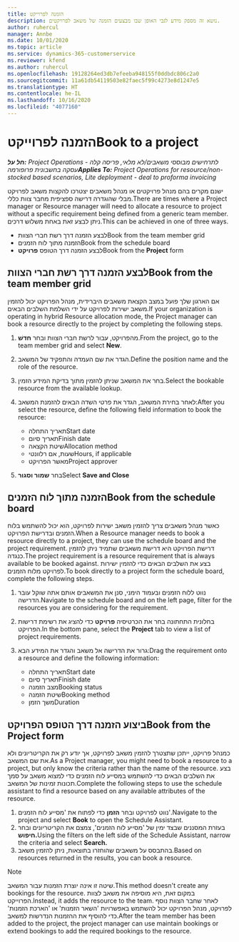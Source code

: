 ```yaml
---
title: הזמנה לפרוייקט
description: נושא זה מספק מידע לגבי האופן שבו מבצעים הזמנה של משאב לפרויקטים.
author: ruhercul
manager: Annbe
ms.date: 10/01/2020
ms.topic: article
ms.service: dynamics-365-customerservice
ms.reviewer: kfend
ms.author: ruhercul
ms.openlocfilehash: 19128264ed3db7efeeba948155f0ddbdc806c2a0
ms.sourcegitcommit: 11a61db54119503e82faec5f99c4273e8d1247e5
ms.translationtype: HT
ms.contentlocale: he-IL
ms.lasthandoff: 10/16/2020
ms.locfileid: "4077160"
---
```

# <a name="book-to-a-project"></a><span data-ttu-id="f5811-103">הזמנה לפרוייקט</span><span class="sxs-lookup"><span data-stu-id="f5811-103">Book to a project</span></span>

<span data-ttu-id="f5811-104">_**חל על:** Project Operations לתרחישים מבוססי משאבים/לא מלאי, פריסה קלה - עסקה בחשבונית פרופורמה_</span><span class="sxs-lookup"><span data-stu-id="f5811-104">_**Applies To:** Project Operations for resource/non-stocked based scenarios, Lite deployment - deal to proforma invoicing_</span></span>

<span data-ttu-id="f5811-105">ישנם מקרים בהם מנהל פרויקטים או מנהל משאבים יצטרכו להקצות משאב לפרויקט מבלי שהוגדרה דרישה ספציפית מחבר צוות כללי.</span><span class="sxs-lookup"><span data-stu-id="f5811-105">There are times where a Project manager or Resource manager will need to allocate a resource to project without a specific requirement being defined from a generic team member.</span></span> <span data-ttu-id="f5811-106">ניתן לבצע זאת באחת משלוש דרכים.</span><span class="sxs-lookup"><span data-stu-id="f5811-106">This can be achieved in one of three ways.</span></span>

- <span data-ttu-id="f5811-107">לבצע הזמנה דרך רשת חברי הצוות</span><span class="sxs-lookup"><span data-stu-id="f5811-107">Book from the team member grid</span></span>
- <span data-ttu-id="f5811-108">הזמנה מתוך לוח הזמנים</span><span class="sxs-lookup"><span data-stu-id="f5811-108">Book from the schedule board</span></span>
- <span data-ttu-id="f5811-109">לבצע הזמנה דרך הטופס **פרויקט**</span><span class="sxs-lookup"><span data-stu-id="f5811-109">Book from the **Project** form</span></span>

## <a name="book-from-the-team-member-grid"></a><span data-ttu-id="f5811-110">לבצע הזמנה דרך רשת חברי הצוות</span><span class="sxs-lookup"><span data-stu-id="f5811-110">Book from the team member grid</span></span>

<span data-ttu-id="f5811-111">אם הארגון שלך פועל במצב הקצאת משאבים היברידית, מנהל הפרויקט יכול להזמין משאב ישירות לפרויקט על ידי השלמת השלבים הבאים.</span><span class="sxs-lookup"><span data-stu-id="f5811-111">If your organization is operating in hybrid Resource allocation mode, the Project manager can book a resource directly to the project by completing the following steps.</span></span>

1. <span data-ttu-id="f5811-112">מהפרויקט, עבור לרשת חברי הצוות ובחר **חדשׁ**.</span><span class="sxs-lookup"><span data-stu-id="f5811-112">From the project, go to the team member grid and select **New**.</span></span>
2. <span data-ttu-id="f5811-113">הגדר את שם העמדה והתפקיד של המשאב.</span><span class="sxs-lookup"><span data-stu-id="f5811-113">Define the position name and the role of the resource.</span></span>
3. <span data-ttu-id="f5811-114">בחר את המשאב שניתן להזמין מתוך בדיקת המידע הזמין.</span><span class="sxs-lookup"><span data-stu-id="f5811-114">Select the bookable resource from the available lookup.</span></span>
4. <span data-ttu-id="f5811-115">לאחר בחירת המשאב, הגדר את פרטי השדה הבאים להזמנת המשאב:</span><span class="sxs-lookup"><span data-stu-id="f5811-115">After you select the resource, define the following field information to book the resource:</span></span>

    - <span data-ttu-id="f5811-116">תאריך התחלה</span><span class="sxs-lookup"><span data-stu-id="f5811-116">Start date</span></span>
    - <span data-ttu-id="f5811-117">תאריך סיום</span><span class="sxs-lookup"><span data-stu-id="f5811-117">Finish date</span></span>
    - <span data-ttu-id="f5811-118">שיטת הקצאה</span><span class="sxs-lookup"><span data-stu-id="f5811-118">Allocation method</span></span>
    - <span data-ttu-id="f5811-119">שעות, אם רלוונטי</span><span class="sxs-lookup"><span data-stu-id="f5811-119">Hours, if applicable</span></span>
    - <span data-ttu-id="f5811-120">מאשר הפרויקט</span><span class="sxs-lookup"><span data-stu-id="f5811-120">Project approver</span></span>

6. <span data-ttu-id="f5811-121">בחר **שמור וסגור**</span><span class="sxs-lookup"><span data-stu-id="f5811-121">Select **Save and Close**</span></span>

## <a name="book-from-the-schedule-board"></a><span data-ttu-id="f5811-122">הזמנה מתוך לוח הזמנים</span><span class="sxs-lookup"><span data-stu-id="f5811-122">Book from the schedule board</span></span>

<span data-ttu-id="f5811-123">כאשר מנהל משאבים צריך להזמין משאב ישירות לפרויקט, הוא יכול להשתמש בלוח הזמנים ובדרישת הפרויקט.</span><span class="sxs-lookup"><span data-stu-id="f5811-123">When a Resource manager needs to book a resource directly to a project, they can use the schedule board and the project requirement.</span></span> <span data-ttu-id="f5811-124">דרישת הפרויקט היא דרישת משאבים שתמיד ניתן להזמין כנגדה.</span><span class="sxs-lookup"><span data-stu-id="f5811-124">The project requirement is a resource requirement that is always available to be booked against.</span></span> <span data-ttu-id="f5811-125">בצע את השלבים הבאים כדי להזמין ישירות לפרויקט מלוח הזמנים.</span><span class="sxs-lookup"><span data-stu-id="f5811-125">To book directly to a project form the schedule board, complete the following steps.</span></span>

1. <span data-ttu-id="f5811-126">נווט ללוח הזמנים ובעמוד הימני, סנן את המשאבים אותם אתה שוקל עובר הדרישה.</span><span class="sxs-lookup"><span data-stu-id="f5811-126">Navigate to the schedule board and on the left page, filter for the resources you are considering for the requirement.</span></span>
2. <span data-ttu-id="f5811-127">בחלונית התחתונה בחר את הכרטיסיה **פרויקט** כדי להציג את רשימת דרישות הפרויקט.</span><span class="sxs-lookup"><span data-stu-id="f5811-127">In the bottom pane, select the **Project** tab to view a list of project requirements.</span></span>
3. <span data-ttu-id="f5811-128">גרור את הדרישה אל משאב והגדר את המידע הבא:</span><span class="sxs-lookup"><span data-stu-id="f5811-128">Drag the requirement onto a resource and define the following information:</span></span>

    - <span data-ttu-id="f5811-129">תאריך התחלה</span><span class="sxs-lookup"><span data-stu-id="f5811-129">Start date</span></span>
    - <span data-ttu-id="f5811-130">תאריך סיום</span><span class="sxs-lookup"><span data-stu-id="f5811-130">Finish date</span></span>
    - <span data-ttu-id="f5811-131">מצב הזמנה</span><span class="sxs-lookup"><span data-stu-id="f5811-131">Booking status</span></span>
    - <span data-ttu-id="f5811-132">שיטת הזמנה</span><span class="sxs-lookup"><span data-stu-id="f5811-132">Booking method</span></span>
    - <span data-ttu-id="f5811-133">משך הזמן</span><span class="sxs-lookup"><span data-stu-id="f5811-133">Duration</span></span>

## <a name="book-from-the-project-form"></a><span data-ttu-id="f5811-134">ביצוע הזמנה דרך הטופס הפרויקט</span><span class="sxs-lookup"><span data-stu-id="f5811-134">Book from the Project form</span></span>

<span data-ttu-id="f5811-135">כמנהל פרויקט, ייתכן שתצטרך להזמין משאב לפרויקט, אך יודע רק את הקריטריונים ולא את שם המשאב.</span><span class="sxs-lookup"><span data-stu-id="f5811-135">As a Project manager, you might need to book a resource to a project, but only know the criteria rather than the name of the resource.</span></span> <span data-ttu-id="f5811-136">בצע את השלבים הבאים כדי להשתמש במסייע לוח הזמנים כדי למצוא משאב על סמך תכונות זמינות של המשאב.</span><span class="sxs-lookup"><span data-stu-id="f5811-136">Complete the following steps to use the schedule assistant to find a resource based on any available attributes of the resource.</span></span> 

1. <span data-ttu-id="f5811-137">נווט לפרויקט ובחר **הזמן** כדי לפתוח את 'מסייע לוח הזמנים'.</span><span class="sxs-lookup"><span data-stu-id="f5811-137">Navigate to the project and select **Book** to open the Schedule Assistant.</span></span>
2. <span data-ttu-id="f5811-138">בעזרת המסננים שבצד ימין של 'מסייע לוח הזמנים', צמצם את הקריטריונים ובחר **חיפוש.**</span><span class="sxs-lookup"><span data-stu-id="f5811-138">Using the filters on the left side of the Schedule Assistant, narrow the criteria and select **Search.**</span></span>
3. <span data-ttu-id="f5811-139">בהתבסס על משאבים שהוחזרו בתוצאות, ניתן להזמין משאב.</span><span class="sxs-lookup"><span data-stu-id="f5811-139">Based on resources returned in the results, you can book a resource.</span></span>

> [!NOTE]
> <span data-ttu-id="f5811-140">שיטה זו אינה יוצרת הזמנות עבור המשאב.</span><span class="sxs-lookup"><span data-stu-id="f5811-140">This method doesn't create any bookings for the resource.</span></span> <span data-ttu-id="f5811-141">במקום זאת, היא מוסיפה את משאב לצוות הפרוייקט.</span><span class="sxs-lookup"><span data-stu-id="f5811-141">Instead, it adds the resource to the team.</span></span> <span data-ttu-id="f5811-142">לאחר שחבר הצוות נוסף לפרויקט, מנהל הפרויקט יכול להשתמש באפשרויות 'השאר הזמנות' או 'הארכת הזמנות' כדי להוסיף את ההזמנות הנדרשות למשאב.</span><span class="sxs-lookup"><span data-stu-id="f5811-142">After the team member has been added to the project, the project manager can use maintain bookings or extend bookings to add the required bookings to the resource.</span></span>
